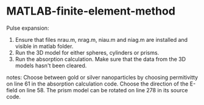 # MATLAB-finite-element-method

Pulse expansion:
  1. Ensure that files nrau.m, nrag.m, niau.m and niag.m are installed and visible in matlab folder.
  2. Run the 3D model for either spheres, cylinders or prisms.
  3. Run the absorption calculation. Make sure that the data from the 3D models hasn't been cleared.
  
  notes: Choose between gold or silver nanoparticles by choosing permitivitty on line 61 in the absorption calculation code. Choose the direction of the E-field on line 58. The prism model can be rotated on line 278 in its source code.
